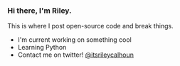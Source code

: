 ### Hi there, I'm Riley.
This is where I post open-source code and break things.
- I'm current working on something cool
- Learning Python
- Contact me on twitter! [@itsrileycalhoun][twitter]

[twitter]: https://twitter.com/itsrileycalhoun
[instagram]: https://instagram.com/itsrileycalhoun